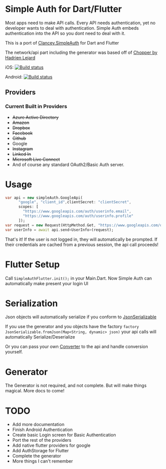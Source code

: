 # Simple Auth for Dart/Flutter
Most apps need to make API calls. Every API needs authentication, yet no developer wants to deal with authentication. Simple Auth embeds authentication into the API so you dont need to deal with it.

This is a port of [Clancey.SimpleAuth](https://github.com/clancey/simpleauth) for Dart and Flutter

The network/api part including the generator was based off of [Chopper by Hadrien Lejard](https://github.com/lejard-h/chopper)

iOS: [![Build status](https://build.appcenter.ms/v0.1/apps/788e968e-4f7d-4c90-a662-9877cee9d85a/branches/master/badge)](https://appcenter.ms)

Android: [![Build status](https://build.appcenter.ms/v0.1/apps/339333fd-8d50-4694-ae98-eea0ec992d58/branches/master/badge)](https://appcenter.ms)

## Providers

### Current Built in Providers

* ~~Azure Active Directory~~
* ~~Amazon~~
* ~~Dropbox~~
* ~~Facebook~~
* ~~Github~~
* Google
* ~~Instagram~~
* ~~Linked In~~
* ~~Microsoft Live Connect~~
* And of course any standard OAuth2/Basic Auth server.


# Usage
```dart
var api = new simpleAuth.GoogleApi(
      "google", "client_id",clientSecret: "clientSecret",
      scopes: [
        "https://www.googleapis.com/auth/userinfo.email",
        "https://www.googleapis.com/auth/userinfo.profile"
      ]);
var request = new Request(HttpMethod.Get, "https://www.googleapis.com/oauth2/v1/userinfo?alt=json");
var userInfo = await api.send<UserInfo>(request);
```
That's it! If the user is not logged in, they will automatically be prompted. If their credentials are cached from a previous session, the api call proceeds!

# Flutter Setup
Call `SimpleAuthFlutter.init();` in your Main.Dart. Now Simple Auth can automatically make present your login UI

# Serialization
Json objects will automatically serialize if you conform to [JsonSerializable](https://github.com/Clancey/simple_auth/blob/master/simple_auth/lib/src/jsonSerializable.dart)

If you use the generator and you objects have the factory `factory JsonSerializable.fromJson(Map<String, dynamic> json)` your api calls will automatically Serialize/Deserialize

Or you can pass your own [Converter](https://github.com/Clancey/simple_auth/blob/master/simple_auth/lib/src/converter.dart) to the api and handle conversion yourself.

# Generator
The Generator is not required, and not complete. But will make things magical. More docs to come!


# TODO
* Add more documentation
* Finish Android Authentication
* Create basic Login screen for Basic Authentication
* Port the rest of the providers
* Add native flutter providers for google
* Add AuthStorage for Flutter
* Complete the generator
* More things I can't remember
